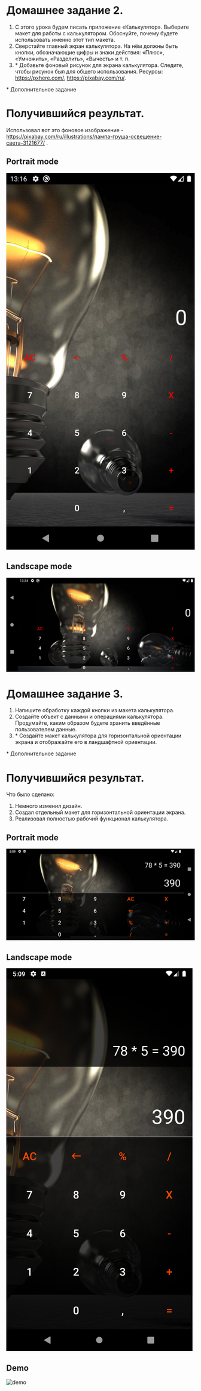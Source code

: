 # Домашнее задание 2.
1. С этого урока будем писать приложение «Калькулятор». Выберите макет для работы с калькулятором. Обоснуйте, почему будете использовать именно этот тип макета.
2. Сверстайте главный экран калькулятора. На нём должны быть кнопки, обозначающие цифры и знаки действия: «Плюс», «Умножить», «Разделить», «Вычесть» и т. п.
3. \* Добавьте фоновый рисунок для экрана калькулятора. Следите, чтобы рисунок был для общего использования. Ресурсы: https://pxhere.com/, https://pixabay.com/ru/. 

\* Дополнительное задание

# Получившийся результат.

Использовал вот это фоновое изображение - https://pixabay.com/ru/illustrations/лампа-груша-освещение-света-3121677/ .

## Portrait mode
![portrait](images/Screenshot_1622629014.png)

## Landscape mode
![landscape](images/Screenshot_1622630089.png)

# Домашнее задание 3.
1. Напишите обработку каждой кнопки из макета калькулятора.
2. Создайте объект с данными и операциями калькулятора. Продумайте, каким образом будете хранить введённые пользователем данные.
3. \* Создайте макет калькулятора для горизонтальной ориентации экрана и отображайте его в ландшафтной ориентации.

\* Дополнительное задание

# Получившийся результат.

Что было сделано:
1. Немного изменил дизайн.
2. Создал отдельный макет для горизонтальной ориентации экрана. 
3. Реализовал полностью рабочий функционал калькулятора. 

## Portrait mode
![portrait](images/Screenshot_1622988564.png)

## Landscape mode
![landscape](images/Screenshot_1622988554.png)

## Demo
![demo](images/homework03_demo_screencast.gif)

